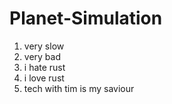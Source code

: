 # Planet-Simulation
1. very slow
2. very bad
3. i hate rust
4. i love rust
5. tech with tim is my saviour
